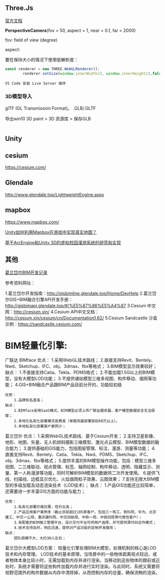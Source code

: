 ## Three.Js

[官方文档](https://threejs.org/docs)

**PerspectiveCamera**(fov = 50, aspect = 1, near = 0.1, far = 2000)

fov: field of view (degree)

aspect: 

要在保持大小的情况下使用低解析度：

```js
const renderer = new THREE.WebGLRenderer();
        renderer.setSize(window.innerWidth/2, window.innerHeight/2,false); // updateStyle =false
```

```
VS Code 安装 Live Server 插件
```



### 3D模型导入

glTF (GL Transmission Format)。 .GLB/.GLTF

导出win10 3D paint > 3D 资源库 > 保存GLB

```js

```



## Unity



## cesium

https://cesium.com/



## Glendale

http://www.glendale.top/LightweightEngine.aspx



## mapbox

https://www.mapbox.com/



[Unity如何利用Mapbox在游戏中实现真实地图？](https://mp.weixin.qq.com/s?__biz=MzU5MjQ1NTEwOA==&mid=2247490461&idx=1&sn=0c77a2b1fbb4d42a4ef503e433c39a0d&source=41#wechat_redirect)



[基于ArcEngine和Unity 3D的虚拟校园漫游系统的研究和实现](http://www.doc88.com/p-9723796446936.html)



## 其他

[葛兰岱尔BIM开发记录](http://218.3.150.105:8000/qiqi/share/2021/05/21/2560/)

参考资料网址：

1.葛兰岱尔开发指南：http://gisbimline.glendale.top/Home/DevHelp
2.葛兰岱尔GIS+BIM融合引擎API开发手册：http://gisbimapi.glendale.top/#/%E5%87%86%E5%A4%87
3.Cesium 中文网：http://cesium.xin/
4.Cesium API中文文档：http://cesium.xin/cesium/cn/Documentation1.62/
5.Cesium Sandcastle 沙盒示例：https://sandcastle.cesium.com/



# BIM轻量化引擎:

广联达 BIMface
    优点：
        1.采用WebGL技术路线；
        2.直接支持Revit、Bentely、Nwd、Sketchup、IFC、obj、3dmax、fbx等格式；         3.BIM模型显示效果较好；
    缺点：
        1.不直接支持Catia、Tekla、PDMS格式；
        2.不能加载1.5G以上的BIM模型，没有大模型LOD功能；
        3.不提供诸如模型三维多视图、构件移动、烟雨等功能；
        4.GIS+BIM融合产品跟BIM产品目前分开的，功能较初级

    优势：
        1.品牌知名度高；
    缺点：
        1.BIMface采用SaaS模式，BIM模型必须上传广联达服务器，客户模型数据安全无法保障；
        2.本地化私有化部署模式收费高（单服务器部署授权60万以上）。
        3.本地私有化部署客户案例少；

葛兰岱尔
    优点：
        1.采用WebGL技术路线、基于Cesium开发；
        2.支持卫星影像、地形、地图、矢量、无人机倾斜摄影三维模型、激光点云模型、BIM模型数据的融合能力；
        3.提供基础的GIS能力，包括图层管理、标注、漫游、测量等功能；
        4.直接支持Revit、Bentely、Catia、Tekla、Nwd、PDMS、Sketchup、IFC、obj、3dmax、fbx等格式；
        5.提供丰富的BIM模型操作功能，包括：模型三维多视图、二三维联动、视点管理、标签、轴网绘制、构件移动、透明、隐藏显示、测量、第一人称漫游等功能，同时可解析BIM模型的数据供二次开发使用。
        6.提供飞线、扫描线、边框显示优化、火焰烟雨粒子效果、云图效果；
        7.支持无限大BIM模型的多级加载及动态渲染技术（LOD技术）；
    缺点：
        1.产品GIS功能还比较简单，还需要进一步丰富GIS方面的功能与能力；

    优势：
        1.私有化部署价格优惠，性价比高；
        2.产品应用客户案例多（截止目前超过105家客户，包括三一筑工、铁科院、华为、北京建工、中交一公局、重庆建科院、中交四航局、中铁一局，中铁四局等代表性客户）；
        3.有配套的BIM施工管理平台、设计交付平台可供用户选择，并可提供源代码合作模式；
        4.技术支持及时，响应迅速，提供对产品功能的定制开发服务；
    缺点：
        团队规模不大，大约30人左右；

葛兰岱尔大模型LOD方案：
    轻量化引擎处理BIM大模型，处理机制的核心是LOD技术和内存管理。
    LOD技术的基本原理，当场景中的一些物体距离视点较远、或者物体本身比较小时，无需加载到内存并进行渲染，当移动到这些物体的跟前或近处时，系统才需要将这些构件加载内存并进行实时渲染。与此同时，系统又需要将视野范围外的构件数据从内存中清除掉，从而控制内存的总量，确保流畅的渲染。


